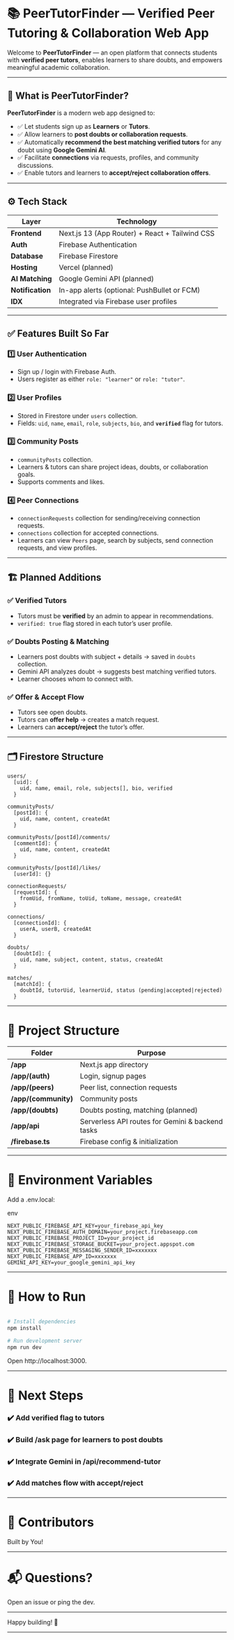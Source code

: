 # 📚 PeerTutorFinder — Verified Peer Tutoring & Collaboration Web App

Welcome to **PeerTutorFinder** — an open platform that connects students with **verified peer tutors**, enables learners to share doubts, and empowers meaningful academic collaboration.

---

## 🚀 What is PeerTutorFinder?

**PeerTutorFinder** is a modern web app designed to:
- ✅ Let students sign up as **Learners** or **Tutors**.
- ✅ Allow learners to **post doubts or collaboration requests**.
- ✅ Automatically **recommend the best matching verified tutors** for any doubt using **Google Gemini AI**.
- ✅ Facilitate **connections** via requests, profiles, and community discussions.
- ✅ Enable tutors and learners to **accept/reject collaboration offers**.

---

## ⚙️ Tech Stack

| Layer | Technology |
|-------|-------------|
| **Frontend** | Next.js 13 (App Router) + React + Tailwind CSS |
| **Auth** | Firebase Authentication |
| **Database** | Firebase Firestore |
| **Hosting** | Vercel (planned) |
| **AI Matching** | Google Gemini API (planned) |
| **Notification** | In-app alerts (optional: PushBullet or FCM) |
| **IDX** | Integrated via Firebase user profiles |

---

## ✅ Features Built So Far

### 1️⃣ User Authentication
- Sign up / login with Firebase Auth.
- Users register as either `role: "learner"` or `role: "tutor"`.

### 2️⃣ User Profiles
- Stored in Firestore under `users` collection.
- Fields: `uid`, `name`, `email`, `role`, `subjects`, `bio`, and **`verified`** flag for tutors.

### 3️⃣ Community Posts
- `communityPosts` collection.
- Learners & tutors can share project ideas, doubts, or collaboration goals.
- Supports comments and likes.

### 4️⃣ Peer Connections
- `connectionRequests` collection for sending/receiving connection requests.
- `connections` collection for accepted connections.
- Learners can view `Peers` page, search by subjects, send connection requests, and view profiles.

---

## 🏗️ Planned Additions

### ✅ Verified Tutors
- Tutors must be **verified** by an admin to appear in recommendations.
- `verified: true` flag stored in each tutor’s user profile.

### ✅ Doubts Posting & Matching
- Learners post doubts with subject + details → saved in `doubts` collection.
- Gemini API analyzes doubt → suggests best matching verified tutors.
- Learner chooses whom to connect with.

### ✅ Offer & Accept Flow
- Tutors see open doubts.
- Tutors can **offer help** → creates a match request.
- Learners can **accept/reject** the tutor’s offer.

---

## 🗂️ Firestore Structure

```plaintext
users/
  [uid]: {
    uid, name, email, role, subjects[], bio, verified
  }

communityPosts/
  [postId]: {
    uid, name, content, createdAt
  }

communityPosts/[postId]/comments/
  [commentId]: {
    uid, name, content, createdAt
  }

communityPosts/[postId]/likes/
  [userId]: {}

connectionRequests/
  [requestId]: {
    fromUid, fromName, toUid, toName, message, createdAt
  }

connections/
  [connectionId]: {
    userA, userB, createdAt
  }

doubts/
  [doubtId]: {
    uid, name, subject, content, status, createdAt
  }

matches/
  [matchId]: {
    doubtId, tutorUid, learnerUid, status (pending|accepted|rejected)
  }
```
---

# 📌 Project Structure

| Folder | Purpose |
|--------|----------|
| **/app** | Next.js app directory |
| **/app/(auth)** |	Login, signup pages |
| **/app/(peers)** | Peer list, connection requests |
| **/app/(community)** | Community posts |
| **/app/(doubts)** | Doubts posting, matching (planned) |
| **/app/api** | Serverless API routes for Gemini & backend tasks | 
| **/firebase.ts** | Firebase config & initialization |

---

# 🔑 Environment Variables

Add a .env.local:

env
```
NEXT_PUBLIC_FIREBASE_API_KEY=your_firebase_api_key
NEXT_PUBLIC_FIREBASE_AUTH_DOMAIN=your_project.firebaseapp.com
NEXT_PUBLIC_FIREBASE_PROJECT_ID=your_project_id
NEXT_PUBLIC_FIREBASE_STORAGE_BUCKET=your_project.appspot.com
NEXT_PUBLIC_FIREBASE_MESSAGING_SENDER_ID=xxxxxxx
NEXT_PUBLIC_FIREBASE_APP_ID=xxxxxxx
GEMINI_API_KEY=your_google_gemini_api_key
```
---

# 📌 How to Run

```bash

# Install dependencies
npm install

# Run development server
npm run dev

```
Open http://localhost:3000.

---

# 🧩 Next Steps
### ✔️ Add verified flag to tutors
### ✔️ Build /ask page for learners to post doubts
### ✔️ Integrate Gemini in /api/recommend-tutor
### ✔️ Add matches flow with accept/reject

---

# 🤝 Contributors
Built by You!

---

# 📬 Questions?
Open an issue or ping the dev.

---

Happy building! 🚀

---
